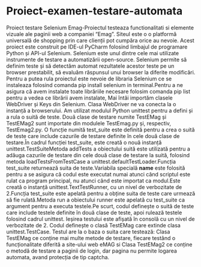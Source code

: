 # Proiect-examen-testare-automata
Proiect testare Selenium Emag-Proiectul testeaza functionalitati si elemente vizuale ale paginii web a companiei “Emag”. Siteul este o o platformă universală de shopping prin care clienții pot cumpăra orice au nevoie.
Acest proiect este construit pe IDE-ul PyCharm folosind limbajul de programare Python și API-ul Selenium. Selenium este unul dintre cele mai utilizate instrumente de testare a automatizării open-source. Selenium permite să definim teste și să detectăm automat rezultatele acestor teste pe un browser prestabilit, să evaluăm răspunsul unui browser la diferite modificări. Pentru a putea rula proiectul este nevoie de libraria Selenium ce se instaleaza folosind comanda pip install selenium in terminal.Pentru a ne asigura că avem instalate toate librăriile necesare folosim comanda pip list pentru a vedea ce librării avem instalate,
Mai întâi importăm clasele WebDriver și Keys din Selenium. Clasa WebDriver ne va conecta la o instanță a browserului.
Am utilizat modulul Python unittest pentru a defini și a rula o suită de teste. Două clase de testare numite TestEMag și TestEMag2 sunt importate din modulele TestEmag.py și, respectiv, TestEmag2.py. O funcție numită test_suite este definită pentru a crea o suită de teste care include cazurile de testare definite în cele două clase de testare.În cadrul funcției test_suite, este creată o nouă instanță unittest.TestSuiteMetoda addTests a obiectului suită este utilizată pentru a adăuga cazurile de testare din cele două clase de testare la suită, folosind metoda loadTestsFromTestCase a unittest.defaultTestLoader.Funcția test_suite returnează suita de teste.Variabila specială __name__ este folosită pentru a se asigura că codul este executat numai atunci când scriptul este rulat ca program principal, nu atunci când este importat ca modul.Este creată o instanță unittest.TextTestRunner, cu un nivel de verbozitate de 2.Funcția test_suite este apelată pentru a obține suita de teste care urmează să fie rulată.Metoda run a obiectului runner este apelată cu test_suite ca argument pentru a executa testele.Pe scurt, codul definește o suită de teste care include testele definite în două clase de teste, apoi rulează testele folosind cadrul unittest. Ieșirea testului este afișată în consolă cu un nivel de verbozitate de 2.
Codul definește o clasă TestEMag care extinde clasa unittest.TestCase. Testul are la o baza o suita care testează: Clasa TestEMag ce conține mai multe metode de testare, fiecare testând o funcționalitate diferită a site-ului web eMAG si Clasa TestEMag2 ce conține o metodă de testare a paginii de login, dar pagina nu permite logarea automata, avand protecția de tip captcha.
